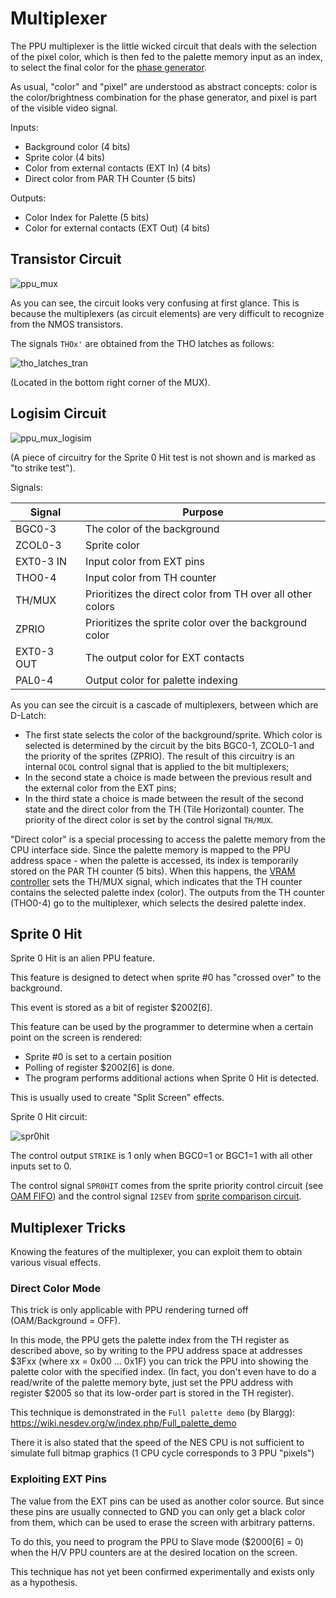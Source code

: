 # Multiplexer

The PPU multiplexer is the little wicked circuit that deals with the selection of the pixel color, which is then fed to the palette memory input as an index, to select the final color for the [phase generator](video_out.md).

As usual, "color" and "pixel" are understood as abstract concepts: color is the color/brightness combination for the phase generator, and pixel is part of the visible video signal.

Inputs:
- Background color (4 bits)
- Sprite color (4 bits)
- Color from external contacts (EXT In) (4 bits)
- Direct color from PAR TH Counter (5 bits)

Outputs:
- Color Index for Palette (5 bits)
- Color for external contacts (EXT Out) (4 bits)

## Transistor Circuit

![ppu_mux](/BreakingNESWiki/imgstore/ppu_mux.jpg)

As you can see, the circuit looks very confusing at first glance. This is because the multiplexers (as circuit elements) are very difficult to recognize from the NMOS transistors.

The signals `THOx'` are obtained from the THO latches as follows:

![tho_latches_tran](/BreakingNESWiki/imgstore/ppu/tho_latches_tran.jpg)

(Located in the bottom right corner of the MUX).

## Logisim Circuit

![ppu_mux_logisim](/BreakingNESWiki/imgstore/ppu_mux_logisim.jpg)

(A piece of circuitry for the Sprite 0 Hit test is not shown and is marked as "to strike test").

Signals:

|Signal|Purpose|
|---|---|
|BGC0-3|The color of the background|
|ZCOL0-3|Sprite color|
|EXT0-3 IN|Input color from EXT pins|
|THO0-4|Input color from TH counter|
|TH/MUX|Prioritizes the direct color from TH over all other colors|
|ZPRIO|Prioritizes the sprite color over the background color|
|EXT0-3 OUT|The output color for EXT contacts|
|PAL0-4|Output color for palette indexing|

As you can see the circuit is a cascade of multiplexers, between which are D-Latch:
- The first state selects the color of the background/sprite. Which color is selected is determined by the circuit by the bits BGC0-1, ZCOL0-1 and the priority of the sprites (ZPRIO). The result of this circuitry is an internal `OCOL` control signal that is applied to the bit multiplexers;
- In the second state a choice is made between the previous result and the external color from the EXT pins;
- In the third state a choice is made between the result of the second state and the direct color from the TH (Tile Horizontal) counter. The priority of the direct color is set by the control signal `TH/MUX`.

"Direct color" is a special processing to access the palette memory from the CPU interface side. Since the palette memory is mapped to the PPU address space - when the palette is accessed, its index is temporarily stored on the PAR TH counter (5 bits). When this happens, the [VRAM controller](vram_ctrl.md) sets the TH/MUX signal, which indicates that the TH counter contains the selected palette index (color). The outputs from the TH counter (THO0-4) go to the multiplexer, which selects the desired palette index.

## Sprite 0 Hit

Sprite 0 Hit is an alien PPU feature.

This feature is designed to detect when sprite #0 has "crossed over" to the background.

This event is stored as a bit of register $2002\[6\].

This feature can be used by the programmer to determine when a certain point on the screen is rendered:
- Sprite #0 is set to a certain position
- Polling of register $2002\[6\] is done.
- The program performs additional actions when Sprite 0 Hit is detected.

This is usually used to create "Split Screen" effects.

Sprite 0 Hit circuit:

![spr0hit](/BreakingNESWiki/imgstore/spr0hit.jpg)

The control output `STRIKE` is 1 only when BGC0=1 or BGC1=1 with all other inputs set to 0.

The control signal `SPR0HIT` comes from the sprite priority control circuit (see [OAM FIFO](fifo.md)) and the control signal `I2SEV` from [sprite comparison circuit](sprite_eval.md).

## Multiplexer Tricks

Knowing the features of the multiplexer, you can exploit them to obtain various visual effects.

### Direct Color Mode

This trick is only applicable with PPU rendering turned off (OAM/Background = OFF).

In this mode, the PPU gets the palette index from the TH register as described above, so by writing to the PPU address space at addresses $3Fxx (where xx = 0x00 ... 0x1F) you can trick the PPU into showing the palette color with the specified index.
(In fact, you don't even have to do a read/write of the palette memory byte, just set the PPU address with register $2005 so that its low-order part is stored in the TH register).

This technique is demonstrated in the `Full palette demo` (by Blargg): https://wiki.nesdev.org/w/index.php/Full_palette_demo

There it is also stated that the speed of the NES CPU is not sufficient to simulate full bitmap graphics (1 CPU cycle corresponds to 3 PPU "pixels")

### Exploiting EXT Pins

The value from the EXT pins can be used as another color source. But since these pins are usually connected to GND you can only get a black color from them, which can be used to erase the screen with arbitrary patterns.

To do this, you need to program the PPU to Slave mode ($2000\[6\] = 0) when the H/V PPU counters are at the desired location on the screen.

This technique has not yet been confirmed experimentally and exists only as a hypothesis.
